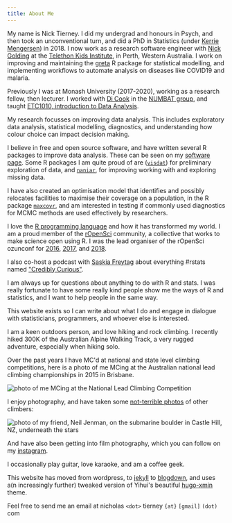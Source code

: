 ```yaml
---
title: About Me
---
```


My name is Nick Tierney. I did my undergrad and honours in Psych, and then took an unconventional turn, and did a PhD in Statistics (under [Kerrie Mengersen](https://en.wikipedia.org/wiki/Kerrie_Mengersen)) in 2018. I now work as a research software engineer with [Nick Golding](https://www.telethonkids.org.au/contact-us/our-people/g/nick-golding/) at the [Telethon Kids Institute](https://www.telethonkids.org.au/), in Perth, Western Australia. I work on improving and maintaining the [greta](https://greta-stats.org/) R package for statistical modelling, and implementing workflows to automate analysis on diseases like COVID19 and malaria.

Previously I was at Monash University (2017-2020), working as a research fellow, then lecturer. I worked with [Di Cook](http://dicook.org/) in the [NUMBAT group](https://numbat.space/), and taught [ETC1010, introduction to Data Analysis](https://dmac.netlify.org/).

My research focusses on improving data analysis. This includes exploratory data analysis, statistical modelling, diagnostics, and understanding how colour choice can impact decision making. 

I believe in free and open source software, and have written several R packages to improve data analysis. These can be seen on my [software page](http://njtierney.com/software). Some R packages I am quite proud of are ([`visdat`](https://github.com/njtierney/visdat)) for preliminary exploration of data, and [`naniar`](https://naniar.njtierney.com/), for improving working with and exploring missing data.

I have also created an optimisation model that identifies and possibly relocates facilities to maximise their coverage on a population, in the R package [`maxcovr`](https://github.com/njtierney/maxcovr), and am interested in testing if commonly used diagnostics for MCMC methods are used effectively by researchers.

I love the [R programming language](https://www.r-project.org/) and how it has transformed my world. I am a proud member of the [rOpenSci](https://ropensci.org/) community, a collective that works to make science open using R. I was the lead organiser of the rOpenSci ozunconf for [2016](https://auunconf.ropensci.org/), [2017](https://ozunconf17.ropensci.org/), and [2018](https://ozunconf18.ropensci.org/).

I also co-host a podcast with [Saskia Freytag](https://twitter.com/trashystats) about everything #rstats named  ["Credibly Curious"](https://soundcloud.com/crediblycurious).

I am always up for questions about anything to do with R and stats. I was really fortunate to have some really kind people show me the ways of R and statistics, and I want to help people in the same way.

This website exists so I can write about what I do and engage in dialogue with statisticians, programmers, and whoever else is interested. 

I am a keen outdoors person, and love hiking and rock climbing. I recently hiked 300K of the Australian Alpine Walking Track, a very rugged adventure, especially when hiking solo.

Over the past years I have MC'd at national and state level climbing competitions, here is a photo of me MCing at the Australian national lead climbing championships in 2015 in Brisbane.

![photo of me MCing at the National Lead Climbing Competition](/imgs/njt-headshot-climb.png)

I enjoy photography, and have taken some [not-terrible photos](https://www.flickr.com/photos/134851297@N04) of other climbers:

![photo of my friend, Neil Jenman, on the submarine boulder in Castle Hill, NZ, underneath the stars](/imgs/neil-castle-hill.png)

And have also been getting into film photography, which you can follow on my [instagram](https://www.instagram.com/njtierney).

I occasionally play guitar, love karaoke, and am a coffee geek.

This website has moved from wordpress, to [jekyll](http://jekyllrb.com/) to [blogdown](https://github.com/rstudio/blogdown), and uses a(n increasingly further) tweaked version of Yihui's beautiful [hugo-xmin](https://github.com/yihui/hugo-xmin) theme.

Feel free to send me an email at nicholas `<dot>` tierney `{at}` `[gmail]` `(dot)` com

